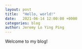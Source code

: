 ```yaml
---
layout: post
title:  "Hello, world!"
date:   2021-06-14 12:00:00 +0000
categories: blog
author: Jeremy Lo Ying Ping
---
```


Welcome to my blog!
